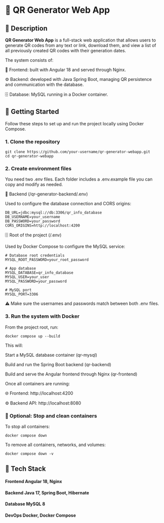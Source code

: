 # 📱 QR Generator Web App

## 📖 Description

**QR Generator Web App** is a full-stack web application that allows users to generate QR codes from any text or link, download them, and view a list of all previously created QR codes with their generation dates.

The system consists of:

🧩 Frontend: built with Angular 18 and served through Nginx.

⚙️ Backend: developed with Java Spring Boot, managing QR persistence and communication with the database.

🗄️ Database: MySQL running in a Docker container.

## 🚀 Getting Started

Follow these steps to set up and run the project locally using Docker Compose.

### 1. Clone the repository

```
git clone https://github.com/your-username/qr-generator-webapp.git
cd qr-generator-webapp
```

### 2. Create environment files

You need two .env files.
Each folder includes a .env.example file you can copy and modify as needed.

🧠 Backend (/qr-generator-backend/.env)

Used to configure the database connection and CORS origins:

```
DB_URL=jdbc:mysql://db:3306/qr_info_database
DB_USERNAME=your_username
DB_PASSWORD=your_password
CORS_ORIGINS=http://localhost:4200
```

🗄️ Root of the project (/.env)

Used by Docker Compose to configure the MySQL service:

```
# Database root credentials
MYSQL_ROOT_PASSWORD=your_root_password

# App database
MYSQL_DATABASE=qr_info_database
MYSQL_USER=your_user
MYSQL_PASSWORD=your_password

# MySQL port
MYSQL_PORT=3306
```

⚠️ Make sure the usernames and passwords match between both .env files.

### 3. Run the system with Docker

From the project root, run:

```
docker compose up --build
```

This will:

Start a MySQL database container (qr-mysql)

Build and run the Spring Boot backend (qr-backend)

Build and serve the Angular frontend through Nginx (qr-frontend)

Once all containers are running:

🌐 Frontend: http://localhost:4200

⚙️ Backend API: http://localhost:8080

### 🧹 Optional: Stop and clean containers

To stop all containers:

```
docker compose down
```

To remove all containers, networks, and volumes:

```
docker compose down -v
```

## 🧰 Tech Stack

#### Frontend Angular 18, Nginx

#### Backend Java 17, Spring Boot, Hibernate

#### Database MySQL 8

#### DevOps Docker, Docker Compose
